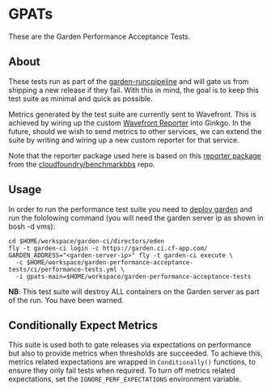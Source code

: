 # GPATs

These are the Garden Performance Acceptance Tests.

## About

These tests run as part of the
[garden-runcpipeline](https://garden.ci.cf-app.com/) and will gate us from
shipping a new release if they fail. With this in mind, the goal is to keep
this test suite as minimal and quick as possible.

Metrics generated by the test suite are currently sent to Wavefront. This is
achieved by wiring up the custom [Wavefront
Reporter](https://github.com/cloudfoundry/garden-performance-acceptance-tests/blob/main/reporter/wavefront.go)
into Ginkgo. In the future, should we wish to send metrics to other services,
we can extend the suite by writing and wiring up a new custom reporter for that
service.

Note that the reporter package used here is based on this [reporter
package](https://github.com/cloudfoundry/benchmarkbbs/tree/main/reporter)
from the
[cloudfoundry/benchmarkbbs](https://github.com/cloudfoundry/benchmarkbbs) repo.

## Usage

In order to run the performance test suite you need to [deploy
garden](https://github.com/cloudfoundry/garden-runc-release/wiki/Creating-sandbox-environments-for-debugging#eden-deployments)
and run the fololowing command (you will need the garden server ip as shown in bosh -d <deployment> vms):

```
cd $HOME/workspace/garden-ci/directors/eden
fly -t garden-ci login -c https://garden.ci.cf-app.com/
GARDEN_ADDRESS="<garden-server-ip>" fly -t garden-ci execute \
  -c $HOME/workspace/garden-performance-acceptance-tests/ci/performance-tests.yml \
  -i gpats-main=$HOME/workspace/garden-performance-acceptance-tests
```

**NB**: This test suite will destroy ALL containers on the Garden server as
part of the run. You have been warned.

## Conditionally Expect Metrics

This suite is used both to gate releases via expectations on performance but
also to provide metrics when thresholds are succeeded. To achieve this, metrics
related expectations are wrapped in `Conditionally()` functions, to ensure they
only fail tests when required. To turn off metrics related expectations, set
the `IGNORE_PERF_EXPECTATIONS` environment variable.

